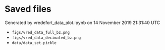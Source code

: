 # Saved files 


Generated by vredefort_data_plot.ipynb on 14 November 2019 21:31:40 UTC

*  `figs/vred_data_full_bz.png` 
*  `figs/vred_data_decimated_bz.png` 
*  `data/data_set.pickle` 
